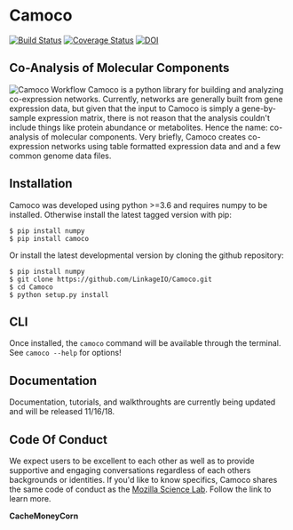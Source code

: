 Camoco
======
[![Build Status](https://travis-ci.org/LinkageIO/Camoco.svg?branch=master)](https://travis-ci.org/LinkageIO/Camoco)
[![Coverage Status](https://coveralls.io/repos/github/schae234/Camoco/badge.svg?branch=master)](https://coveralls.io/github/schae234/Camoco?branch=master)
[![DOI](https://zenodo.org/badge/15055703.svg)](https://zenodo.org/badge/latestdoi/15055703)

Co-Analysis of Molecular Components
-----------------------------------
![Camoco Workflow](https://s3-us-west-2.amazonaws.com/camoco/CamocoWorkflow.png)
Camoco is a python library for building and analyzing co-expression networks.
Currently, networks are generally built from gene expression data, but given
that the input to Camoco is simply a gene-by-sample expression matrix, there is
not reason that the analysis couldn't include things like protein abundance or
metabolites. Hence the name: co-analysis of molecular components. Very briefly,
Camoco creates co-expression networks using table formatted expression data and
and a few common genome data files.

Installation
------------
Camoco was developed using python >=3.6 and requires numpy to be installed.
Otherwise install the latest tagged version with pip:
```
$ pip install numpy
$ pip install camoco
```
Or install the latest developmental version by cloning the github repository:
```
$ pip install numpy
$ git clone https://github.com/LinkageIO/Camoco.git
$ cd Camoco
$ python setup.py install
```

CLI
---
Once installed, the `camoco` command will be available through the terminal.
See `camoco --help` for options!

Documentation
-------------
Documentation, tutorials, and walkthroughts are currently being updated and will be released 11/16/18.


Code Of Conduct
---------------
We expect users to be excellent to each other as well as to provide supportive
and engaging conversations regardless of each others backgrounds or identities.
If you'd like to know specifics, Camoco shares the same code of conduct as the
[Mozilla Science Lab](https://science.mozilla.org/code-of-conduct). Follow the 
link to learn more.

**CacheMoneyCorn**
